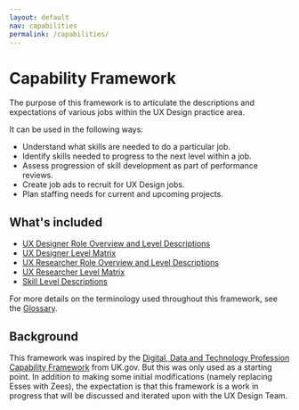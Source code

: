 ```yaml
---
layout: default
nav: capabilities
permalink: /capabilities/
---
```


# Capability Framework

The purpose of this framework is to articulate the descriptions and expectations of various jobs within the UX Design practice area.

It can be used in the following ways:
- Understand what skills are needed to do a particular job.
- Identify skills needed to progress to the next level within a job.
- Assess progression of skill development as part of performance reviews.
- Create job ads to recruit for UX Design jobs.
- Plan staffing needs for current and upcoming projects.

## What's included
- [UX Designer Role Overview and Level Descriptions](ux-designer-role-overview)
- [UX Designer Level Matrix](ux-designer-level-matrix)
- [UX Researcher Role Overview and Level Descriptions](ux-researcher-role-overview)
- [UX Researcher Level Matrix](ux-researcher-level-matrix)
- [Skill Level Descriptions](skill-levels)

For more details on the terminology used throughout this framework, see the [Glossary](glossary).

## Background
This framework was inspired by the [Digital, Data and Technology Profession Capability Framework](https://www.gov.uk/government/collections/digital-data-and-technology-profession-capability-framework) from UK.gov. But this was only used as a starting point. In addition to making some initial modifications (namely replacing Esses with Zees), the expectation is that this framework is a work in progress that will be discussed and iterated upon with the UX Design Team.
